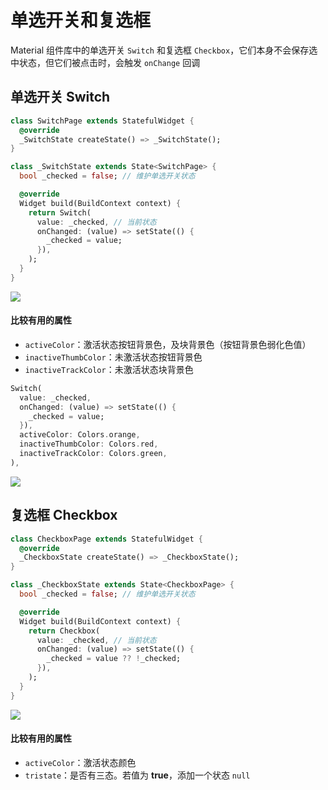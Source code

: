 # 单选开关和复选框

Material 组件库中的单选开关 `Switch` 和复选框 `Checkbox`，它们本身不会保存选中状态，但它们被点击时，会触发 `onChange` 回调

## 单选开关 Switch

```dart
class SwitchPage extends StatefulWidget {
  @override
  _SwitchState createState() => _SwitchState();
}

class _SwitchState extends State<SwitchPage> {
  bool _checked = false; // 维护单选开关状态

  @override
  Widget build(BuildContext context) {
    return Switch(
      value: _checked, // 当前状态
      onChanged: (value) => setState(() {
        _checked = value;
      }),
    );
  }
}
```

![](https://cdn.jsdelivr.net/gh/kingmusi/blogImages/img/202201060016878.png)

#### 比较有用的属性

- `activeColor`：激活状态按钮背景色，及块背景色（按钮背景色弱化色值）
- `inactiveThumbColor`：未激活状态按钮背景色
- `inactiveTrackColor`：未激活状态块背景色

```dart
Switch(
  value: _checked,
  onChanged: (value) => setState(() {
    _checked = value;
  }),
  activeColor: Colors.orange,
  inactiveThumbColor: Colors.red,
  inactiveTrackColor: Colors.green,
),
```

![](https://cdn.jsdelivr.net/gh/kingmusi/blogImages/img/202201060015057.png)

## 复选框 Checkbox

```dart
class CheckboxPage extends StatefulWidget {
  @override
  _CheckboxState createState() => _CheckboxState();
}

class _CheckboxState extends State<CheckboxPage> {
  bool _checked = false; // 维护单选开关状态

  @override
  Widget build(BuildContext context) {
    return Checkbox(
      value: _checked, // 当前状态
      onChanged: (value) => setState(() {
        _checked = value ?? !_checked;
      }),
    );
  }
}
```

![](https://cdn.jsdelivr.net/gh/kingmusi/blogImages/img/202201060022148.png)

#### 比较有用的属性

- `activeColor`：激活状态颜色
- `tristate`：是否有三态。若值为 **true**，添加一个状态 `null`